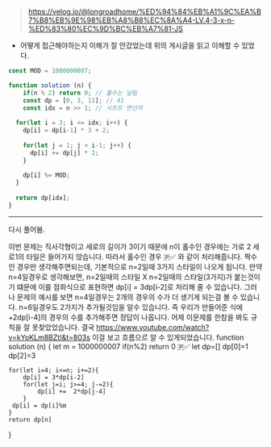 > https://velog.io/@longroadhome/%ED%94%84%EB%A1%9C%EA%B7%B8%EB%9E%98%EB%A8%B8%EC%8A%A4-LV.4-3-x-n-%ED%83%80%EC%9D%BC%EB%A7%81-JS
- 어떻게 접근해야하는지 이해가 잘 안갔었는데 위의 게시글을 읽고 이해할 수 있었다. 
```jsx
const MOD = 1000000007;

function solution (n) {
    if(n % 2) return 0; // 홀수는 날림  
    const dp = [0, 3, 11]; // 41
    const idx = n >> 1; // 시프트 연산자
  
  for(let i = 3; i <= idx; i++) {
    dp[i] = dp[i-1] * 3 + 2;
    
    for(let j = 1; j < i-1; j++) {
      dp[i] += dp[j] * 2;
    }
    
    dp[i] %= MOD;
  }
  
  return dp[idx];
}
```

-------
다시 풀어봄. 

이번 문제는 직사각형이고 세로의 길이가 3이기 때문에 n이 홀수인 경우에는 가로 2 세로1의 타일은 들어가지 않습니다. 따라서 홀수인 경우 🇵✅ 와 같이 처리해줍니다.
짝수인 경우만 생각해주면되는데, 기본적으로 n=2일때 3가지 스타일이 나오게 됩니다. 만약 n=4일경우로 생각해보면, n=2일때의 스타일 X n=2일때의 스타일(3가지)가 붙는것이기 떄문에 이를 점화식으로 표현하면 dp[i] = 3dp[i-2]로 처리해 줄 수 있습니다. 그러나 문제의 예시를 보면 n=4일경우는 2개의 경우의 수가 더 생기게 되는걸 볼 수 있습니다. n=6일경우도 2가지가 추가될것임을 알수 있습니다.
즉 우리가 만들어준 식에 +2dp[i-4]의 경우의 수를 추가해주면  정답이 나옵니다. 
어제 이문제를 한참을 봐도 규칙을 잘 못찾았었습니다. 
결국 https://www.youtube.com/watch?v=kYoKLm8BZtI&t=803s 이걸 보고 흐름으르 알 수 있게되었습니다. 
function solution (n) {
   let m = 1000000007
   if(n%2) return 0 🇵✅
   let dp=[]
   dp[0]=1
   dp[2]=3
  
    for(let i=4; i<=n; i+=2){
        dp[i] = 3*dp[i-2] 
        for(let j=i; j>=4; j-=2){
            dp[i] +=  2*dp[j-4]      
        }
     dp[i] = dp[i]%m
    }
    return dp[n]
}
